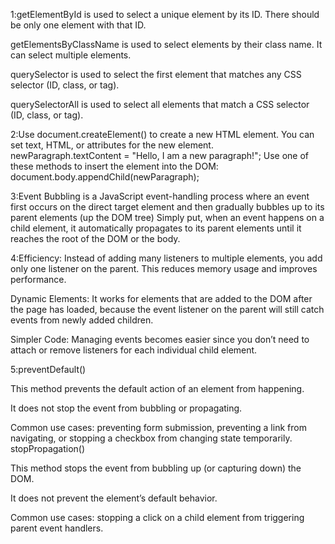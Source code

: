 1:getElementById is used to select a unique element by its ID. There should be only one element with that ID.

getElementsByClassName is used to select elements by their class name. It can select multiple elements.

querySelector is used to select the first element that matches any CSS selector (ID, class, or tag).

querySelectorAll is used to select all elements that match a CSS selector (ID, class, or tag).

2:Use document.createElement() to create a new HTML element.
You can set text, HTML, or attributes for the new element.
newParagraph.textContent = "Hello, I am a new paragraph!";
Use one of these methods to insert the element into the DOM:
document.body.appendChild(newParagraph);

3:Event Bubbling is a JavaScript event-handling process where an event first occurs on the direct target element and then gradually bubbles up to its parent elements (up the DOM tree)
Simply put, when an event happens on a child element, it automatically propagates to its parent elements until it reaches the root of the DOM or the body.

4:Efficiency: Instead of adding many listeners to multiple elements, you add only one listener on the parent. This reduces memory usage and improves performance.

Dynamic Elements: It works for elements that are added to the DOM after the page has loaded, because the event listener on the parent will still catch events from newly added children.

Simpler Code: Managing events becomes easier since you don’t need to attach or remove listeners for each individual child element.

5:preventDefault()

This method prevents the default action of an element from happening.

It does not stop the event from bubbling or propagating.

Common use cases: preventing form submission, preventing a link from navigating, or stopping a checkbox from changing state temporarily.
stopPropagation()

This method stops the event from bubbling up (or capturing down) the DOM.

It does not prevent the element’s default behavior.

Common use cases: stopping a click on a child element from triggering parent event handlers.
